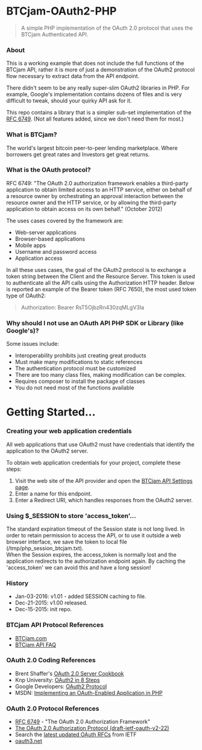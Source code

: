 # BTCjam-OAuth2-PHP
> A simple PHP implementation of the OAuth 2.0 protocol that uses the BTCjam Authenticated API.

### About
This is a working example that does not include the full functions of the BTCjam API, rather it is more of just a demonstration of the OAuth2 protocol flow necessary to extract data from the API endpoint.

There didn't seem to be any really super-slim OAuth2 libraries in PHP.  For example, Google's implementation contains dozens of files and is very difficult to tweak, should your quirky API ask for it.

This repo contains a library that is a simpler sub-set implementation of the [RFC 6749](http://tools.ietf.org/id/draft-ietf-oauth-v2-22.html).  (Not all features added, since we don't need them for most.)

### What is BTCjam?

The world's largest bitcoin peer-to-peer lending marketplace. Where borrowers get great rates and Investors get great returns.


### What is the OAuth protocol?
RFC 6749: "The OAuth 2.0 authorization framework enables a third-party application to obtain limited access to an HTTP service, either on behalf of a resource owner by orchestrating an approval interaction between the resource owner and the HTTP service, or by allowing the third-party application to obtain access on its own behalf." (October 2012)

The uses cases covered by the framework are:
* Web-server applications
* Browser-based applications
* Mobile apps
* Username and password access
* Application access

In all these uses cases, the goal of the OAuth2 protocol is to exchange a token string between the Client and the Resource Server. This token is used to authenticate all the API calls using the Authorization HTTP header. Below is reported an example of the Bearer token (RFC 7650), the most used token type of OAuth2:

> Authorization: Bearer RsT5OjbzRn430zqMLgV3Ia


### Why should I not use an OAuth API PHP SDK or Library (like Google's)?

Some issues include:
+ Interoperability prohibits just creating great products
+ Must make many modifications to static references
+ The authentication protocol must be customized 
+ There are too many class files, making modification can be complex.
+ Requires composer to install the package of classes
+ You do not need most of the functions available

# Getting Started...

### Creating your web application credentials
All web applications that use OAuth2 must have credentials that identify the application to the OAuth2 server. 

To obtain web application credentials for your project, complete these steps:

   1. Visit the web site of the API provider and open the [BTCjam API Settings page](https://btcjam.com/oauth/applications).
   2. Enter a name for this endpoint.
   3. Enter a Redirect URI, which handles responses from the OAuth2 server.
 
### Using $_SESSION to store 'access_token'...
The standard expiration timeout of the Session state is not long lived.
In order to retain permission to access the API, or to use it outside a web browser interface, we save the token to local file (/tmp/php_session_btcjam.txt).  
When the Session expires, the access_token is normally lost and the application redirects to the authorization endpoint again.  By caching the 'access_token' we can avoid this and have a long session!



### History
+ Jan-03-2016: v1.01 - added SESSION caching to file.
+ Dec-21-2015: v1.00 released. 
+ Dec-15-2015: init repo. 


### BTCjam API Protocol References

+ [BTCjam.com](http://btcjam.com)
+ [BTCjam API FAQ](https://btcjam.com/faq/api)


### OAuth 2.0 Coding References

+ Brent Shaffer's [OAuth 2.0 Server Cookbook](https://bshaffer.github.io/oauth2-server-php-docs/cookbook/)
+ Knp University: [OAuth2 in 8 Steps](https://knpuniversity.com/screencast/oauth/)
+ Google Developers: [OAuth2 Protocol](https://developers.google.com/identity/protocols/OAuth2)
+ MSDN: [Implementing an OAuth-Enabled Application in PHP](https://msdn.microsoft.com/en-us/library/dn632721.aspx#Anchor_1)

### OAuth 2.0 Protocol References

+ [RFC 6749](https://datatracker.ietf.org/doc/rfc6749/) - "The OAuth 2.0 Authorization Framework"
+ [The OAuth 2.0 Authorization Protocol (draft-ietf-oauth-v2-22)](http://tools.ietf.org/id/draft-ietf-oauth-v2-22.html)
+ Search the [latest updated OAuth RFCs](https://datatracker.ietf.org/doc/search/?name=oauth&activeDrafts=on&rfcs=on) from IETF
+ [oauth3.net](http://oauth.net)
